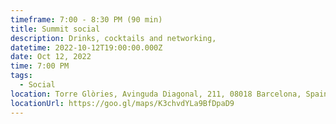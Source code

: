 ```yaml
---
timeframe: 7:00 - 8:30 PM (90 min)
title: Summit social
description: Drinks, cocktails and networking,
datetime: 2022-10-12T19:00:00.000Z
date: Oct 12, 2022
time: 7:00 PM
tags:
  - Social
location: Torre Glòries, Avinguda Diagonal, 211, 08018 Barcelona, Spain
locationUrl: https://goo.gl/maps/K3chvdYLa9BfDpaD9
---
```

